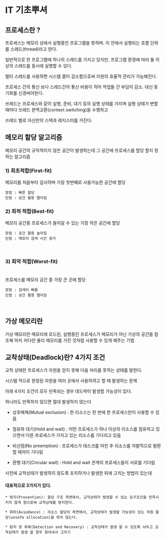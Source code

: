 # IT 기초뿌셔


## 프로세스란 ?

프로세스는 메모리 상에서 실행중인 프로그램을 뜻하며. 이 안에서 실행되는 흐름 단위를 스레드(thread)라고 한다.

일반적으로 한 프로그램에 하나의 스레드를 가지고 있지만, 프로그램 환경에 따라 둘 이상의 스레드를 동시에 실행할 수 있다.

멀티 스레드를 사용하면 시스템 콜이 감소함으로써 자원의 효율적 관리가 가능해진다.

프로세스 간의 통신 보다 스레드간의 통신 비용이 적어 작업들 간 부담이 감소. 대신 동기화를 신경써야한다.

쓰레드는 프로세스와 같이 실행, 준비, 대기 등의 실행 상태를 가지며 실행 상태가 변할때마다 쓰레드 문맥교환(context switching)을 수행하고

쓰레드 별로 자신만의 스택과 레지스터를 가진다.

## 메모리 할당 알고리즘

메모리 공간의 규칙적이지 않은 공간이 발생하는데 그 공간에 프로세스를 할당 할지 정하는 알고리즘

### 1) 최초적합(First-fit)<br>
  메모리를 처음부터 검사하며 가장 첫번째로 사용가능한 공간에 할당<br>
  
    장점 : 빠른 할당
    단점 : 공간 활용 떨어짐
         
### 2) 최적 적합(Best-fit)<br>
 
  메모리 공간중 프로세스가 들어갈 수 있는 가장 작은 공간에 할당<br>
  
    장점 : 공간 활용 높아짐
    단점 : 메모리 검색 시간 증가
  <br>
  
### 3) 최악 적합(Worst-fit)<br><br>
  프로세스를 메모리 공간 중 가장 큰 곳에 할당<br>
  
    장점 : 검색이 빠름
    단점 : 공간 활용 떨어짐
  <br>
  
## 가상 메모리란

가상 메모리란 메모리에 로드된, 실행중인 프로세스가 메모리가 아닌 가상의 공간을 참조해 마치 커다란 물리 메모리를 가진 것처럼 사용할 수 있게 해주는 기법


## 교착상태(Deadlock)란? 4가지 조건

교착 상태란 프로세스가 자원을 얻지 못해 다음 처리를 못하는 상태를 말한다.

시스템 적으로 한정된 자원을 여러 곳에서 사용하려고 할 때 발생하는 문제

아래 4가지 조건이 모두 만족되는 경우 데드락이 발생할 가능성이 있다.

하나라도 만족하지 않으면 절대 발생하지 않는다

  * 상호배제(Mutual exclusion) : 한 리소스는 한 번에 한 프로세스만이 사용할 수 있음
  
  * 점유와 대기(Hold and wait) : 어떤 프로세스가 하나 이상의 리소스를 점유하고 있으면서 다른 프로세스가 가지고 있는 리소스를 기다리고 있음
 
  * 비선점(No preemption) : 프로세스가 태스크를 마친 후 리소스를 자발적으로 발환할 때까지 기다림

  * 환형 대기(Circular wait) : Hold and wait 관계의 프로세스들이 서로를 기다림

사전에 교착상태가 발생하지 않도록 조치하거나 발생한 뒤에 고치는 방법이 있는데

#### 대표적으로 3가지가 있다.

    * 방지(Prevention): 할당 구조 측면에서, 교착상태가 발생할 수 있는 요구조건을 만족시키지 않게 함으로써 교착상태를 방지한다.
  
    * 회피(Aviodance) : 리소스 할당의 측면에서, 교착상태가 발생할 가능성이 있는 자원 할당(unsafe allocation)을 하지 않는다.

    * 탐지 및 회복(Detection and Recovery) : 교착상태가 발생 할 수 있도록 놔두고 교착상태가 발생 할 경우 찾아내서 고치기
 
 
